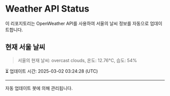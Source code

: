 
# Weather API Status

이 리포지토리는 OpenWeather API를 사용하여 서울의 날씨 정보를 자동으로 업데이트합니다.

## 현재 서울 날씨
> 서울의 현재 날씨: overcast clouds, 온도: 12.76°C, 습도: 54%

⏳ 업데이트 시간: 2025-03-02 03:24:28 (UTC)

---
자동 업데이트 봇에 의해 관리됩니다.
